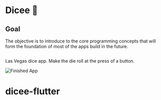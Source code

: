


# Dicee 🎲

## Goal

The objective  is to introduce  to the core programming concepts that will form the foundation of most of the apps  build in the future. 

## 

Las Vegas dice app. Make the die roll at the press of a button. 

![Finished App](https://github.com/londonappbrewery/Images/blob/master/dicee-demo.gif)



# dicee-flutter
